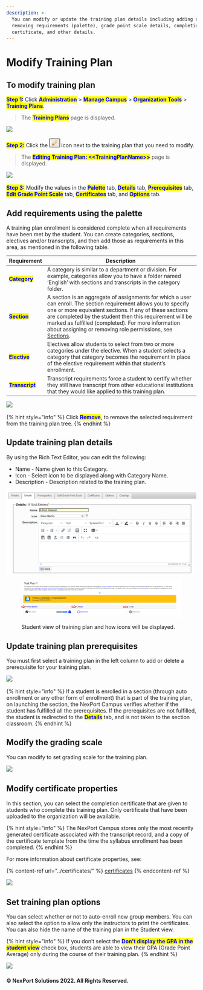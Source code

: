 ```yaml
---
description: >-
  You can modify or update the training plan details including adding and
  removing requirements (palette), grade point scale details, completion
  certificate, and other details.
---
```


# Modify Training Plan

## **To modify training plan**

<mark style="color:blue;">**Step 1:**</mark> Click <mark style="color:blue;">**Administration**</mark> > <mark style="color:blue;">**Manage Campus**</mark> > <mark style="color:blue;">**Organization Tools**</mark> > <mark style="color:blue;">**Training Plans**</mark>.

> The <mark style="color:blue;">**Training Plans**</mark> page is displayed.

![](../../../../../.gitbook/assets/TrainingPlans\_Edit\_550x275.png)

<mark style="color:blue;">**Step 2:**</mark> Click the ![](../../../../../.gitbook/assets/Edit.png) icon next to the training plan that you need to modify.

> The <mark style="color:blue;">**Editing Training Plan: <\<TrainingPlanName>>**</mark> page is displayed.

![](../../../../../.gitbook/assets/Modify\_TrainingPlan\_550x192.png)

<mark style="color:blue;">**Step 3:**</mark> Modify the values in the <mark style="color:blue;">**Palette**</mark> tab, <mark style="color:blue;">**Details**</mark> tab, <mark style="color:blue;">**Prerequisites**</mark> tab, <mark style="color:blue;">**Edit Grade Point Scale**</mark> tab, <mark style="color:blue;">**Certificates**</mark> tab, and <mark style="color:blue;">**Options**</mark> tab.

## Add requirements using the palette

A training plan enrollment is considered complete when all requirements have been met by the student. You can create categories, sections, electives and/or transcripts, and then add those as requirements in this area, as mentioned in the following table.

| Requirement                                     | Description                                                                                                                                                                                                                                                                                                                                                                                                                  |
| ----------------------------------------------- | ---------------------------------------------------------------------------------------------------------------------------------------------------------------------------------------------------------------------------------------------------------------------------------------------------------------------------------------------------------------------------------------------------------------------------- |
| <mark style="color:blue;">**Category**</mark>   | A category is similar to a department or division. For example, categories allow you to have a folder named ‘English’ with sections and transcripts in the category folder.                                                                                                                                                                                                                                                  |
| <mark style="color:blue;">**Section**</mark>    | A section is an aggregate of assignments for which a user can enroll. The section requirement allows you to specify one or more equivalent sections. If any of these sections are completed by the student then this requirement will be marked as fulfilled (completed). For more information about assigning or removing role permissions, see [Sections](../../../Campus\_Management/Group\_Tools/Sections/Sections.htm). |
| <mark style="color:blue;">**Elective**</mark>   | Electives allow students to select from two or more categories under the elective. When a student selects a category that category becomes the requirement in place of the elective requirement within that student’s enrollment.                                                                                                                                                                                            |
| <mark style="color:blue;">**Transcript**</mark> | Transcript requirements force a student to certify whether they still have transcript from other educational institutions that they would like applied to this training plan.                                                                                                                                                                                                                                                |

![](../../../../../.gitbook/assets/Palette\_550x192.png)

{% hint style="info" %}
Click <mark style="color:blue;">**Remove**</mark>, to remove the selected requirement from the training plan tree.
{% endhint %}

## Update training plan details <a href="#update" id="update"></a>

By using the Rich Text Editor, you can edit the following:

* Name - Name given to this Category.
* Icon - Select icon to be displayed along with Category Name.
* Description - Description related to the training plan.

![Admin view of training plan Category Details Tab.](<../../../../../.gitbook/assets/Screenshot 2024-01-08 153953.png>)

<figure><img src="../../../../../.gitbook/assets/Screenshot 2024-01-12 080326.png" alt=""><figcaption><p>Student view of training plan and how icons will be displayed.</p></figcaption></figure>

## Update training plan prerequisites <a href="#update2" id="update2"></a>

You must first select a training plan in the left column to add or delete a prerequisite for your training plan.

![](../../../../../.gitbook/assets/Prerequisties\_550x171.png)

{% hint style="info" %}
If a student is enrolled in a section (through auto enrollment or any other form of enrollment) that is part of the training plan, on launching the section, the NexPort Campus verifies whether if the student has fulfilled all the prerequisites. If the prerequisites are not fulfilled, the student is redirected to the <mark style="color:blue;">**Details**</mark> tab, and is not taken to the section classroom.
{% endhint %}

## Modify the grading scale <a href="#modify" id="modify"></a>

You can modify to set grading scale for the training plan.

![](../../../../../.gitbook/assets/Edit\_Grade\_Point\_Scale\_550x190.png)

## Modify certificate properties <a href="#modify2" id="modify2"></a>

In this section, you can select the completion certificate that are given to students who complete this training plan. Only certificate that have been uploaded to the organization will be available.

{% hint style="info" %}
The NexPort Campus stores only the most recently generated certificate associated with the transcript record, and a copy of the certificate template from the time the syllabus enrollment has been completed.
{% endhint %}

For more information about certificate properties, see:

{% content-ref url="../certificates/" %}
[certificates](../certificates/)
{% endcontent-ref %}

![](../../../../../.gitbook/assets/Certificates\_550x234.png)

## Set training plan options <a href="#set" id="set"></a>

You can select whether or not to auto-enroll new group members. You can also select the option to allow only the instructors to print the certificates. You can also hide the name of the training plan in the Student view.

{% hint style="info" %}
If you don’t select the <mark style="color:blue;">**Don't display the GPA in the student view**</mark> check box, students are able to view their GPA (Grade Point Average) only during the course of their training plan.
{% endhint %}

![](../../../../../.gitbook/assets/Options\_550x170.png)

#### © NexPort Solutions 2022. All Rights Reserved.
